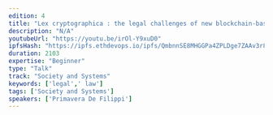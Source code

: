 ```yaml
---
edition: 4
title: "Lex cryptographica : the legal challenges of new blockchain-based lifeforms"
description: "N/A"
youtubeUrl: "https://youtu.be/irOl-Y9xuD0"
ipfsHash: "https://ipfs.ethdevops.io/ipfs/QmbnnSE8MHGGPa4ZPLDge7ZAAv3r8Sx2REsnN1Ko6vt2uB?filename=Lex_cryptographica_-_the_legal_challenges_of_new_blockchain-based_lifeforms_by_Primavera_De_Filippi-irOl-Y9xuD0.mp4"
duration: 2103
expertise: "Beginner"
type: "Talk"
track: "Society and Systems"
keywords: ['legal',' law']
tags: ['Society and Systems']
speakers: ['Primavera De Filippi']
---
```

